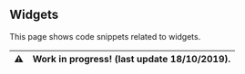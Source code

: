 ## Widgets
This page shows code snippets related to widgets.

:warning: | Work in progress! (last update 18/10/2019).
---: | :----
